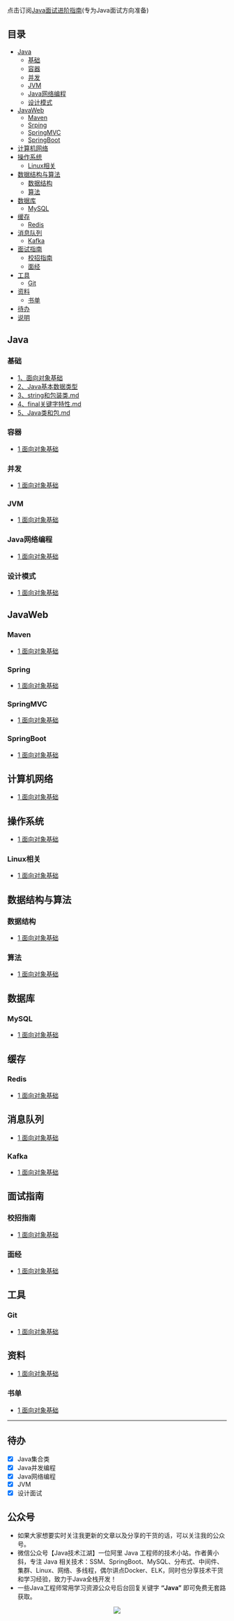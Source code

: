 点击订阅[Java面试进阶指南](https://xiaozhuanlan.com/java-coder)(专为Java面试方向准备)


## 目录

- [Java](#Java)
    - [基础](#基础)
    - [容器](#容器)
    - [并发](#并发)
    - [JVM](#jvm)
    - [Java网络编程](#Java网络编程)
    - [设计模式](#设计模式)
- [JavaWeb](#JavaWeb)
    - [Maven](#Maven)
    - [Srping](#Srping)
    - [SpringMVC](#SpringMVC)
    - [SpringBoot](#SpringBoot)
- [计算机网络](#计算机网络)
- [操作系统](#操作系统)
    - [Linux相关](#linux相关)
- [数据结构与算法](#数据结构与算法)
    - [数据结构](#数据结构)
    - [算法](#算法)
- [数据库](#数据库)
    - [MySQL](#mysql)
- [缓存](#缓存)
    - [Redis](#Redis)
- [消息队列](#消息队列)
    - [Kafka](#Kafka)
- [面试指南](#面试指南)
    - [校招指南](#校招指南)
    - [面经](#面经)
- [工具](#工具)
    - [Git](#git)
- [资料](#资料)
    - [书单](#书单)
- [待办](#待办)
- [说明](#说明)

## Java

### 基础

* [1、面向对象基础](docs/java/basic/1、面向对象基础.md)
* [2、Java基本数据类型](docs/java/basic/2、Java基本数据类型.md)
* [3、string和包装类.md](docs/java/basic/3、string和包装类.md)
* [4、final关键字特性.md](docs/java/basic/4、final关键字特性.md)
* [5、Java类和包.md](docs/java/basic/5、Java类和包.md)

### 容器
* [1 面向对象基础](docs/java/collection/Java集合类总结.md)


### 并发
* [1 面向对象基础](docs/java/currency/Java并发总结.md)


### JVM
* [1 面向对象基础](docs/java/jvm/JVM总结.md)


### Java网络编程
* [1 面向对象基础](docs/java/network-programing/Java网络与NIO总结.md)

### 设计模式
* [1 面向对象基础](docs/java/design-parttern/设计模式学习总结.md)

## JavaWeb

### Maven
* [1 面向对象基础](docs/java/basic/1、面向对象基础.md)

### Spring
* [1 面向对象基础](docs/java/basic/1、面向对象基础.md)

### SpringMVC
* [1 面向对象基础](docs/java/basic/1、面向对象基础.md)

### SpringBoot
* [1 面向对象基础](docs/java/basic/1、面向对象基础.md)

## 计算机网络
* [1 面向对象基础](docs/java/basic/1、面向对象基础.md)


## 操作系统
* [1 面向对象基础](docs/java/basic/1、面向对象基础.md)

### Linux相关
* [1 面向对象基础](docs/java/basic/1、面向对象基础.md)


## 数据结构与算法

### 数据结构
* [1 面向对象基础](docs/java/basic/1、面向对象基础.md)


### 算法
* [1 面向对象基础](docs/java/basic/1、面向对象基础.md)


## 数据库

### MySQL
* [1 面向对象基础](docs/java/basic/1、面向对象基础.md)



## 缓存

### Redis
* [1 面向对象基础](docs/java/basic/1、面向对象基础.md)

## 消息队列
* [1 面向对象基础](docs/java/basic/1、面向对象基础.md)

### Kafka
* [1 面向对象基础](docs/java/basic/1、面向对象基础.md)



## 面试指南

### 校招指南
* [1 面向对象基础](docs/java/basic/1、面向对象基础.md)


### 面经
* [1 面向对象基础](docs/java/basic/1、面向对象基础.md)

## 工具

### Git
* [1 面向对象基础](docs/java/basic/1、面向对象基础.md)

## 资料
* [1 面向对象基础](docs/java/basic/1、面向对象基础.md)


### 书单
* [1 面向对象基础](docs/java/basic/1、面向对象基础.md)

***

## 待办

- [x] Java集合类
- [x] Java并发编程
- [x] Java网络编程
- [x] JVM
- [x] 设计面试

## 公众号

- 如果大家想要实时关注我更新的文章以及分享的干货的话，可以关注我的公众号。
- 微信公众号【Java技术江湖】一位阿里 Java 工程师的技术小站。作者黄小斜，专注 Java 相关技术：SSM、SpringBoot、MySQL、分布式、中间件、集群、Linux、网络、多线程，偶尔讲点Docker、ELK，同时也分享技术干货和学习经验，致力于Java全栈开发！
- 一些Java工程师常用学习资源公众号后台回复关键字 **“Java”** 即可免费无套路获取。 

<p align="center">
<img src="https://img-blog.csdnimg.cn/20190805090108984.jpg" width=""/>
</p>
